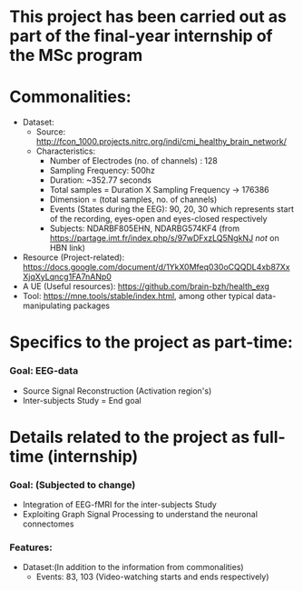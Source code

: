 # This project has been carried out as part of the final-year internship of the MSc program

# Commonalities:
  * Dataset: 
    * Source: http://fcon_1000.projects.nitrc.org/indi/cmi_healthy_brain_network/
    * Characteristics: 
        * Number of Electrodes (no. of channels) : 128
        * Sampling Frequency: 500hz
        * Duration: ~352.77 seconds
        * Total samples = Duration X Sampling Frequency -> 176386
        * Dimension = (total samples, no. of channels)
        * Events (States during the EEG): 90, 20, 30 which represents start of the recording, eyes-open and eyes-closed respectively
        * Subjects: NDARBF805EHN, NDARBG574KF4 (from https://partage.imt.fr/index.php/s/97wDFxzLQ5NgkNJ *not* on HBN link)
  * Resource (Project-related): https://docs.google.com/document/d/1YkX0Mfeq030oCQQDL4xb87XxXjqXyLqncg1FA7nANp0
  * A UE (Useful resources): https://github.com/brain-bzh/health_exg
  * Tool: https://mne.tools/stable/index.html, among other typical data-manipulating packages
  

# Specifics to the project as part-time:
### Goal: EEG-data
  * Source Signal Reconstruction (Activation region's)
  * Inter-subjects Study = End goal
  
# Details related to the project as full-time (internship)
### Goal: (Subjected to change)
 * Integration of EEG-fMRI for the inter-subjects Study 
 * Exploiting Graph Signal Processing to understand the neuronal connectomes
### Features: 
 * Dataset:(In addition to the information from commonalities)
   * Events: 83, 103 (Video-watching starts and ends respectively)


  

